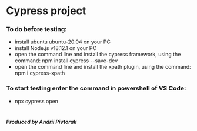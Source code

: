 # Cypress project

### To do before testing:
* install ubuntu ubuntu-20.04 on your PC
* install Node.js v18.12.1 on your PC
* open the command line and install the cypress framework, using the command: npm install cypress --save-dev
* open the command line and install the xpath plugin, using the command: npm i cypress-xpath

### To start testing enter the command in powershell of VS Code:
* npx cypress open

#
##### _Produced by Andrii Pivtorak_
